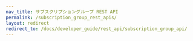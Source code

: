 ```yaml
---
nav_title: サブスクリプショングループ REST API
permalink: /subscription_group_rest_apis/
layout: redirect
redirect_to: /docs/developer_guide/rest_api/subscription_group_api/
---
```

